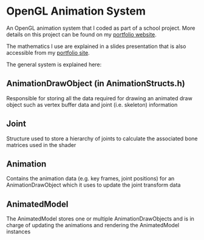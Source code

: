 # OpenGL Animation System
 
An OpenGL animation system that I coded as part of a school project. More details on this project can be found on my [portfolio website](https://alexdiallo.com/portfolio/ps4-and-pc-engine-project/).

The mathematics I use are explained in a slides presentation that is also accessible from my [portfolio site](https://alexdiallo.com/2020/05/23/general-introduction-to-animations/).

The general system is explained here:

## AnimationDrawObject (in AnimationStructs.h)
Responsible for storing all the data required for drawing an animated draw object such as vertex buffer data and joint (i.e. skeleton) information
## Joint
Structure used to store a hierarchy of joints to calculate the associated bone matrices used in the shader
## Animation
Contains the animation data (e.g. key frames, joint positions) for an AnimationDrawObject which it uses to update the joint transform data
## AnimatedModel
The AnimatedModel stores one or multiple AnimationDrawObjects and is in charge of updating the animations and rendering the AnimatedModel instances

